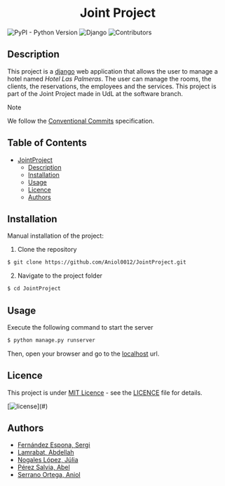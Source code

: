 <h1 align="center">Joint Project</h1>

![PyPI - Python Version](https://img.shields.io/pypi/pyversions/django) <!-- try: ?style=plastic -->
![Django](https://img.shields.io/badge/django-5.0.2-green.svg)
![Contributors](https://img.shields.io/badge/contributors-5-gre)

## Description

This project is a [django](https://www.djangoproject.com/) web application that allows the user to manage a hotel named _Hotel Las Palmeras_. The user can manage
the rooms, the clients, the reservations, the employees and the services. This project is part of the Joint Project made
in UdL at the software branch.

> [!NOTE]  
> We follow the [Conventional Commits](https://www.conventionalcommits.org/en/v1.0.0/) specification.





## Table of Contents

- [JointProject](#jointproject)
    - [Description](#description)
    - [Installation](#installation)
    - [Usage](#usage)
    - [Licence](#licence)
    - [Authors](#authors)

## Installation

Manual installation of the project:

1. Clone the repository

```bash
$ git clone https://github.com/Aniol0012/JointProject.git
```

2. Navigate to the project folder

```bash
$ cd JointProject
```

## Usage

Execute the following command to start the server

```bash
$ python manage.py runserver
```
    
Then, open your browser and go to the [localhost](http://127.0.0.1:8000/) url.

## Licence

This project is under [MIT Licence](https://opensource.org/license/mit/) - see the [LICENCE](./LICENSE) file for
details.

[![license](https://img.shields.io/github/license/mashape/apistatus.svg?)](#)


## Authors

- [Fernández Espona, Sergi](https://github.com/SergiFn)
- [Lamrabat, Abdellah](https://github.com/AbdeDevs)
- [Nogales López, Júlia](https://github.com/julianogales)
- [Pérez Salvia, Abel](https://github.com/Abelitux)
- [Serrano Ortega, Aniol](https://github.com/Aniol0012)
